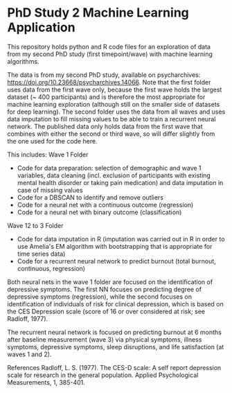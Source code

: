 # PhD Study 2 Machine Learning Application
This repository holds python and R code files for an exploration of data from my second PhD study (first timepoint/wave) with machine learning algorithms.

The data is from my second PhD study, available on psycharchives: https://doi.org/10.23668/psycharchives.14066.
Note that the first folder uses data from the first wave only, because the first wave holds the largest dataset (~ 400 participants) and is therefore the most appropriate for machine learning exploration (although still on the smaller side of datasets for deep learning). The second folder uses the data from all waves and uses data imputation to fill missing values to be able to train a recurrent neural network. The published data only holds data from the first wave that combines with either the second or third wave, so will differ slightly from the one used for the code here. 

This includes:
Wave 1 Folder
- Code for data preparation: selection of demographic and wave 1 variables, data cleaning (incl. exclusion of participants with existing mental health disorder or taking pain medication) and data imputation in case of missing values
- Code for a DBSCAN to identify and remove outliers
- Code for a neural net with a continuous outcome (regression)
- Code for a neural net with binary outcome (classification)

Wave 12 to 3 Folder
- Code for data imputation in R (imputation was carried out in R in order to use Amelia's EM algorithm with bootstrapping that is appropriate for time series data)
- Code for a recurrent neural network to predict burnout (total burnout, continuous, regression)

Both neural nets in the wave 1 folder are focused on the identification of depressive symptoms. The first NN focuses on predicting degree of depressive symptoms (regression), while the second focuses on identification of individuals of risk for clinical depression, which is based on the CES Depression scale (score of 16 or over considered at risk; see Radloff, 1977).

The recurrent neural network is focused on predicting burnout at 6 months after baseline measurement (wave 3) via physical symptoms, illness symptoms, depressive symptoms, sleep disruptions, and life satisfaction (at waves 1 and 2). 

References
Radloff, L. S. (1977). The CES-D scale: A self report depression scale for research in the general population. Applied Psychological Measurements, 1, 385-401.
